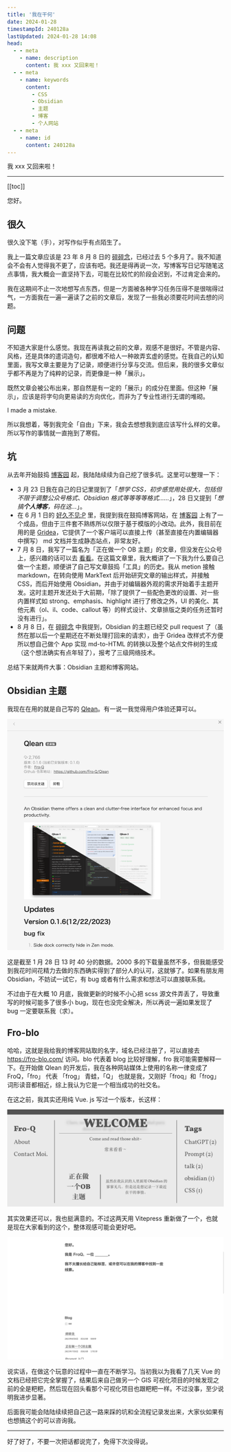 ```yaml
---
title: '我在干何'
date: 2024-01-28
timestampId: 240128a
lastUpdated: 2024-01-28 14:08
head:
  - - meta
    - name: description
      content: 我 xxx 又回来啦！
  - - meta
    - name: keywords
      content:
        - CSS
        - Obsidian
        - 主题
        - 博客
        - 个人网站
  - - meta
    - name: id
      content: 240128a
---
```


我 xxx 又回来啦！

---

[[toc]]

您好。

## 很久

很久没下笔（手），对写作似乎有点陌生了。

我上一篇文章应该是 23 年 8 月 8 日的 [碎碎念](https://mp.weixin.qq.com/s/hxOJcdqRqdSpMoTBv5uJEw)，已经过去 5 个多月了。我不知道会不会有人觉得我不更了，应该有吧。我还是得再说一次，写博客写日记写随笔这点事情，我大概会一直坚持下去，可能在比较忙的阶段会迟到，不过肯定会来的。

我在这期间不止一次地想写点东西，但是一方面被各种学习任务压得不是很喘得过气，一方面我在一遍一遍读了之前的文章后，发现了一些我必须要花时间去想的问题。

## 问题

不知道大家是什么感觉。我现在再读我之前的文章，观感不是很好。不管是内容、风格，还是具体的遣词造句，都很难不给人一种故弄玄虚的感觉。在我自己的认知里面，我写文章主要是为了记录，顺便进行分享与交流。但后来，我的很多文章似乎都不再是为了纯粹的记录，而更像是一种「展示」。

既然文章会被公布出来，那自然是有一定的「展示」的成分在里面。但这种「展示」，应该是将字句向更易读的方向优化，而非为了专业性进行无谓的堆砌。

I made a mistake.

所以我想着，等到我完全「自由」下来，我会去想想我到底应该写什么样的文章。所以写作的事情就一直拖到了寒假。

## 坑

从去年开始鼓捣 [博客园](https://www.cnblogs.com/ypsr) 起，我陆陆续续为自己挖了很多坑。这里可以整理一下：

- 3 月 23 日我在自己的日记里提到了「*想学 CSS，初步感觉用处很大，包括但不限于调整公众号格式、Obsidian 格式等等等等格式……*」，28 日又提到「*想搞**个人博客**，码在这…*」。
- 在 6 月 1 日的 [好久不见:P](https://mp.weixin.qq.com/s/OnDiN2K2UIo1H4oQK3J7xA) 里，我提到我在鼓捣博客网站，在 [博客园](https://www.cnblogs.com/ypsr) 上有了一个成品，但由于三件套不熟练所以仅限于基于模版的小改动。此外，我目前在用的是 [Gridea](https://open.gridea.dev)，它提供了一个客户端可以直接上传（甚至直接在内置编辑器中撰写） md 文档并生成静态站点，非常友好。
- 7 月 8 日，我写了一篇名为「正在做一个 OB 主题」的文章，但没发在公众号上，感兴趣的话可以去 [看看](https://fro-blo.com/blog/making-obsidian-theme.html)。在这篇文章里，我大概讲了一下我为什么要自己做一个主题，顺便讲了自己写文章鼓捣「工具」的历史。我从 metion 接触 markdown，在转向使用 MarkText 后开始研究文章的输出样式，并接触 CSS，而后开始使用 Obsidian，并由于对编辑器外观的需求开始着手主题开发。这时主题开发还处于大前期，「除了提供了一些配色更改的设置、对一些内置样式如 strong、emphasis、highlight 进行了修改之外，UI 的美化、其他元素（ol、il、code、callout 等）的样式设计、文章排版之类的任务还暂时没有进行」。
- 8 月 8 日，在 [碎碎念](https://mp.weixin.qq.com/s/hxOJcdqRqdSpMoTBv5uJEw) 中我提到，Obsidian 的主题已经交 pull request 了（虽然在那以后一个星期还在不断处理打回来的请求），由于 Gridea 改样式不方便所以想自己做个 App 实现 md-to-HTML 的转换以及整个站点文件树的生成（这个想法确实有点年轻了），报考了三级网络技术。

总结下来就两件大事：Obsidian 主题和博客网站。

## Obsidian 主题

我现在在用的就是自己写的 [Qlean](https://github.com/Fro-Q/Qlean)。有一说一我觉得用户体验还算可以。

![I wrote Qlean](assets/Qlean-README.png)

这是截至 1 月 28 日 13 时 40 分的数据。2000 多的下载量虽然不多，但我能感受到我花时间花精力去做的东西确实得到了部分人的认可，这就够了。如果有朋友用 Obsidian，不妨试一试它，有 bug 或者有什么需求和想法可以直接联系我。

不过由于在大概 10 月底，我做更新的时候不小心把 scss 源文件弄丢了，导致重写的时候可能多了很多小 bug，现在也没完全解决，所以再说一遍如果发现了 bug 一定要联系我（求）。

## Fro-blo

哈哈，这就是我给我的博客网站取的名字，域名已经注册了，可以直接去 https://fro-blo.com/ 访问。blo 代表着 blog 比较好理解，fro 我可能需要解释一下。在开始做 Qlean 的开发后，我在各种网站媒体上使用的名称一律变成了 FroQ，「fro」 代表 「frog」 青蛙，「Q」 也就是我，又刚好「froq」和「frog」词形读音都相近，综上我认为它是一个相当成功的社交名。

在这之前，我其实还用纯 Vue. js 写过一个版本，长这样：

![Previous blog site](assets/prev-blog-site.png)

其实效果还可以，我也挺满意的。不过这两天用 Vitepress 重新做了一个，也就是现在大家看到的这个，整体观感可能会更好吧。

![fro-blo's home](assets/fro-blo-home.png)

说实话，在做这个玩意的过程中一直在不断学习。当初我以为我看了几天 Vue 的文档已经把它完全掌握了，结果后来自己做另一个 GIS 可视化项目的时候发现之前的全是粑粑，然后现在回头看那个可视化项目也跟粑粑一样。不过没事，至少说明我进步显著。

后面我可能会陆陆续续把自己这一路来踩的坑和全流程记录发出来，大家伙如果有也想搞这个的可以咨询我。

---

好了好了，不要一次把话都说完了，免得下次没得说。

